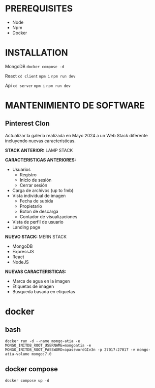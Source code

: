 # PREREQUISITES

- Node
- Npm
- Docker

# INSTALLATION

MongoDB
`docker compose -d`

React
`cd client`
`npm i`
`npm run dev`

Api
`cd server`
`npm i`
`npm run dev`

# MANTENIMIENTO DE SOFTWARE
## Pinterest Clon

Actualizar la galería realizada en Mayo 2024 a un Web Stack diferente incluyendo nuevas caracteristicas.

**STACK ANTERIOR:** LAMP STACK

**CARACTERISTICAS ANTERIORES:** 
- Usuarios
    - Registro 
    - Inicio de sesión
    - Cerrar sesión
- Carga de archivos (up to 1mb)
- Vista individual de imagen
    - Fecha de subida
    - Propietario
    - Boton de descarga
    - Contador de visualizaciones
- Vista de perfil de usuario
- Landing page

**NUEVO STACK:** MERN STACK
- MongoDB
- ExpressJS
- React
- NodeJS

**NUEVAS CARACTERISTICAS:**
- Marca de agua en la imagen
- Etiquetas de imagen
- Busqueda basada en etiquetas






# docker

## bash
`
docker run -d --name mongo-atia -e MONGO_INITDB_ROOT_USERNAME=mongoatia -e MONGO_INITDB_ROOT_PASSWORD=apasswordGIv3n -p 27017:27017 -v mongo-atia-volume mongo:7.0
`

## docker compose
`
docker compose up -d
`
